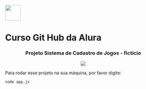 <img align="center" width="50" height="50" src="https://user-images.githubusercontent.com/55023699/195139301-b4f226f9-ccc8-4627-836e-ed05066e7fa6.png">
<h1 align="left" >Curso Git Hub da Alura</h1>
<h3 align="center" >Projeto Sistema de Cadastro de Jogos - 
fictício </h3>
<p align="center">
<img src="http://img.shields.io/static/v1?label=STATUS&message=EM%20DESENVOLVIMENTO&color=GREEN&style=for-the-badge"/>
</p>

Para rodar esse projeto na sua máquina, por favor digite:

```
node app.js

```

